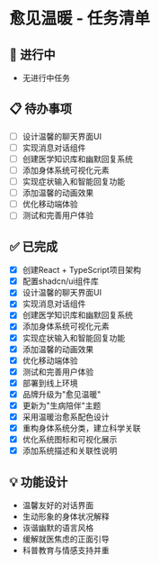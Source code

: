 # 愈见温暖 - 任务清单

## 🔄 进行中
- 无进行中任务

## 📋 待办事项
- [ ] 设计温馨的聊天界面UI
- [ ] 实现消息对话组件
- [ ] 创建医学知识库和幽默回复系统
- [ ] 添加身体系统可视化元素
- [ ] 实现症状输入和智能回复功能
- [ ] 添加温馨的动画效果
- [ ] 优化移动端体验
- [ ] 测试和完善用户体验

## ✅ 已完成
- [x] 创建React + TypeScript项目架构
- [x] 配置shadcn/ui组件库
- [x] 设计温馨的聊天界面UI
- [x] 实现消息对话组件
- [x] 创建医学知识库和幽默回复系统
- [x] 添加身体系统可视化元素
- [x] 实现症状输入和智能回复功能
- [x] 添加温馨的动画效果
- [x] 优化移动端体验
- [x] 测试和完善用户体验
- [x] 部署到线上环境
- [x] 品牌升级为"愈见温暖"
- [x] 更新为"生病陪伴"主题
- [x] 采用温暖治愈系配色设计
- [x] 重构身体系统分类，建立科学关联
- [x] 优化系统图标和可视化展示
- [x] 添加系统描述和关联性说明

## 💡 功能设计
- 温馨友好的对话界面
- 生动形象的身体状况解释
- 诙谐幽默的语言风格
- 缓解就医焦虑的正面引导
- 科普教育与情感支持并重
